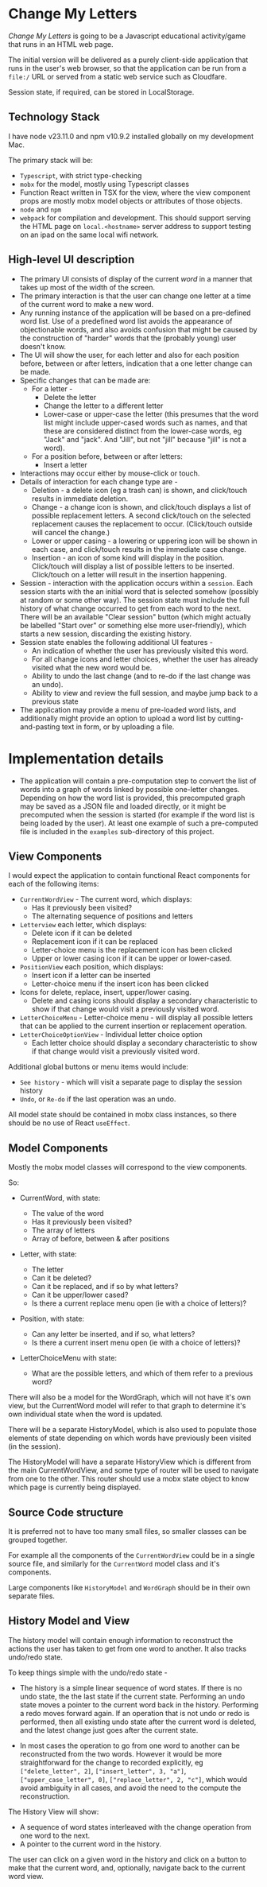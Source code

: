 # Change My Letters

*Change My Letters* is going to be a Javascript educational activity/game that runs
in an HTML web page.

The initial version will be delivered as a purely client-side application that runs 
in the user's web browser, so that the application can be run from a `file:/` URL
or served from a static web service such as Cloudfare. 

Session state, if required, can be stored in LocalStorage.

## Technology Stack

I have node v23.11.0 and npm v10.9.2 installed globally on my development Mac.

The primary stack will be:

* `Typescript`, with strict type-checking
* `mobx` for the model, mostly using Typescript classes
* Function React written in TSX for the view, where the view component props are mostly
  mobx model objects or attributes of those objects.
* `node` and `npm`
* `webpack` for compilation and development. This should support serving the HTML page on 
`local.<hostname>` server address to support testing on an ipad on the same local wifi network.

## High-level UI description

* The primary UI consists of display of the current *word* in a manner that takes up
  most of the width of the screen.
* The primary interaction is that the user can change one letter at a time of the
  current word to make a new word.
* Any running instance of the application will be based on a pre-defined word list.
  Use of a predefined word list avoids the appearance of objectionable words, and also
  avoids confusion that might be caused by the construction of "harder" words that the
  (probably young) user doesn't know.
* The UI will show the user, for each letter and also for each position before, between
  or after letters, indication that a one letter change can be made.
* Specific changes that can be made are:
    * For a letter -
       * Delete the letter
       * Change the letter to a different letter
       * Lower-case or upper-case the letter (this presumes that the word list might
         include upper-cased words such as names, and that these are considered distinct
         from the lower-case words, eg "Jack" and "jack". And "Jill", but not "jill" because
         "jill" is not a word).
    * For a position before, between or after letters:
       * Insert a letter
* Interactions may occur either by mouse-click or touch.
* Details of interaction for each change type are -
   * Deletion - a delete icon (eg a trash can) is shown, and click/touch results in immediate 
     deletion.
   * Change - a change icon is shown, and click/touch displays a list of possible replacement letters.
     A second click/touch on the selected replacement causes the replacement to occur. (Click/touch outside
     will cancel the change.)
   * Lower or upper casing - a lowering or uppering icon will be shown in each case, and click/touch
     results in the immediate case change.
   * Insertion - an icon of some kind will display in the position. Click/touch will display a list
     of possible letters to be inserted. Click/touch on a letter will result in the insertion happening.
* Session - interaction with the application occurs within a `session`. Each session starts with the
  an initial word that is selected somehow (possibly at random or some other way). The session state
  must include the full history of what change occurred to get from each word to the next. There will be
  an available "Clear session" button (which might actually be labelled "Start over" or something else 
  more user-friendly), which starts a new session, discarding the existing history.
* Session state enables the following additional UI features -
    * An indication of whether the user has previously visited this word.
    * For all change icons and letter choices, whether the user has already visited what the new word would be.
    * Ability to undo the last change (and to re-do if the last change was an undo).
    * Ability to view and review the full session, and maybe jump back to a previous state
* The application may provide a menu of pre-loaded word lists, and additionally might provide an option to 
  upload a word list by cutting-and-pasting text in form, or by uploading a file.
    
# Implementation details
  
* The application will contain a pre-computation step to convert the list of words into
  a graph of words linked by possible one-letter changes. Depending on how the word list is provided, 
  this precomputed graph may be saved as a JSON file and loaded directly, or it might be
  precomputed when the session is started (for example if the word list is being loaded by the user).
  At least one example of such a pre-computed file is included in the `examples` sub-directory of this project.

## View Components

I would expect the application to contain functional React components for each of the following items:

* `CurrentWordView` - The current word, which displays:
    * Has it previously been visited?
    * The alternating sequence of positions and letters
* `Letterview` each letter, which displays:
    * Delete icon if it can be deleted
    * Replacement icon if it can be replaced
    * Letter-choice menu is the replacement icon has been clicked
    * Upper or lower casing icon if it can be upper or lower-cased.
* `PositionView` each position, which displays:
    * Insert icon if a letter can be inserted
    * Letter-choice menu if the insert icon has been clicked
* Icons for delete, replace, insert, upper/lower casing.
   * Delete and casing icons should display a secondary characteristic to show if that change would visit
     a previously visited word.
* `LetterChoiceMenu` - Letter-choice menu - will display all possible letters that can be applied to the current insertion or
  replacement operation.
* `LetterChoiceOptionView` - Individual letter choice option
   * Each letter choice should display a secondary characteristic to show if that change would visit
     a previously visited word.
    
Additional global buttons or menu items would include:

* `See history` - which will visit a separate page to display the session history
* `Undo`, or `Re-do` if the last operation was an undo.

All model state should be contained in mobx class instances, so there should be no use of React `useEffect`.

## Model Components

Mostly the mobx model classes will correspond to the view components.

So:

* CurrentWord, with state:
  * The value of the word
  * Has it previously been visited?
  * The array of letters
  * Array of before, between & after positions
* Letter, with state:
  * The letter
  * Can it be deleted?
  * Can it be replaced, and if so by what letters?
  * Can it be upper/lower cased?
  * Is there a current replace menu open (ie with a choice of letters)?
* Position, with state:
  * Can any letter be inserted, and if so, what letters?
  * Is there a current insert menu open (ie with a choice of letters)?
  
* LetterChoiceMenu with state:
  * What are the possible letters, and which of them refer to a previous word?

There will also be a model for the WordGraph, which will not have it's own
view, but the CurrentWord model will refer to that graph to determine
it's own individual state when the word is updated.

There will be a separate HistoryModel, which is also used to populate
those elements of state depending on which words have previously been 
visited (in the session).

The HistoryModel will have a separate HistoryView which is different from the
main CurrentWordView, and some type of router will be used to navigate from
one to the other. This router should use a mobx state object to know which
page is currently being displayed.

## Source Code structure

It is preferred not to have too many small files, so smaller classes can be grouped together.

For example all the components of the `CurrentWordView` could be in a single source file,
and similarly for the `CurrentWord` model class and it's components.

Large components like `HistoryModel` and `WordGraph` should be in their own separate files.

## History Model and View

The history model will contain enough information to reconstruct the actions the user has
taken to get from one word to another. It also tracks undo/redo state.

To keep things simple with the undo/redo state -

* The history is a simple linear sequence of word states. If there is no undo state, the
  the last state if the current state. Performing an undo state moves a pointer to the current
  word back in the history. Performing a redo moves forward again. If an operation that is not
  undo or redo is performed, then all existing undo state after the current word is deleted,
  and the latest change just goes after the current state.
  
* In most cases the operation to go from one word to another can be reconstructed from the
two words. However it would be more straightforward for the change to recorded explicitly,
eg `["delete_letter", 2]`, `["insert_letter", 3, "a"]`, `["upper_case_letter", 0]`, 
`["replace_letter", 2, "c"]`, which would avoid ambiguity in all cases, and avoid the need
to the compute the reconstruction.

The History View will show:

* A sequence of word states interleaved with the change operation from one word to the next.
* A pointer to the current word in the history.

The user can click on a given word in the history and click on a button to make that the current word,
and, optionally, navigate back to the current word view.
